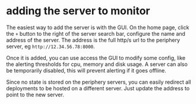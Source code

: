 # adding the server to monitor

The easiest way to add the server is with the GUI. On the home page, click the ```+``` button to the right of the server search bar, configure the name and address of the server. The address is the full http/s url to the periphery server, eg ```http://12.34.56.78:8000```.

Once it is added, you can use access the GUI to modify some config, like the alerting thresholds for cpu, memory and disk usage. A server can also be temporarily disabled, this will prevent alerting if it goes offline.

Since no state is stored on the periphery servers, you can easily redirect all deployments to be hosted on a different server. Just update the address to point to the new server.